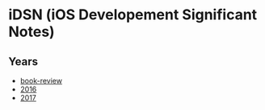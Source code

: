 # iDSN (iOS Developement Significant Notes)

## Years

- [book-review](book-review.md)
- [2016](2016/README.md)
- [2017](2017/README.md)



